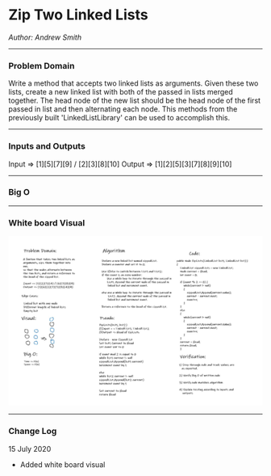 # Zip Two Linked Lists

*Author: Andrew Smith*

---

### Problem Domain

Write a method that accepts two linked lists as arguments. Given these two lists, create a new linked
list with both of the passed in lists merged together. The head node of the new list should be the
head node of the first passed in list and then alternating each node. This methods from 
the previously built 'LinkedListLibrary' can be used to accomplish this.

---

### Inputs and Outputs

Input => [1][5][7][9]  /  [2][3][8][10]
Output => [1][2][5][3][7][8][9][10]

---

### Big O

---

### White board Visual

![white board](../../assets/zippedListWB.jpg)

---

### Change Log

15 July 2020
* Added white board visual
